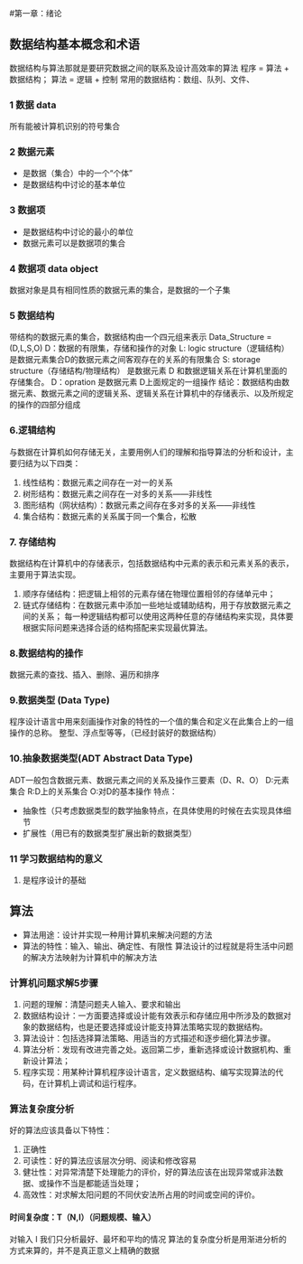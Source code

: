 
#第一章：绪论
## 数据结构基本概念和术语
数据结构与算法那就是要研究数据之间的联系及设计高效率的算法
程序 = 算法 + 数据结构； 算法 = 逻辑 + 控制
常用的数据结构：数组、队列、文件、
### 1 数据 data
所有能被计算机识别的符号集合
### 2 数据元素
- 是数据（集合）中的一个“个体”
- 是数据结构中讨论的基本单位
### 3 数据项
- 是数据结构中讨论的最小的单位
- 数据元素可以是数据项的集合
### 4 数据项 data object
数据对象是具有相同性质的数据元素的集合，是数据的一个子集
### 5 数据结构
带结构的数据元素的集合，数据结构由一个四元组来表示
Data_Structure = (D,L,S,O)
D：数据的有限集，存储和操作的对象
L: logic structure（逻辑结构） 是数据元素集合D的数据元素之间客观存在的关系的有限集合
S: storage structure（存储结构/物理结构） 是数据元素 D 和数据逻辑关系在计算机里面的存储集合。
D：opration 是数据元素 D上面规定的一组操作
结论：数据结构由数据元素、数据元素之间的逻辑关系、逻辑关系在计算机中的存储表示、以及所规定的操作的四部分组成

### 6.逻辑结构
与数据在计算机如何存储无关，主要用例人们的理解和指导算法的分析和设计，主要归结为以下四类：
1. 线性结构：数据元素之间存在一对一的关系
2. 树形结构：数据元素之间存在一对多的关系——非线性
3. 图形结构（网状结构）：数据元素之间存在多对多的关系——非线性
4. 集合结构：数据元素的关系属于同一个集合，松散

### 7. 存储结构
数据结构在计算机中的存储表示，包括数据结构中元素的表示和元素关系的表示，主要用于算法实现。
1. 顺序存储结构：把逻辑上相邻的元素存储在物理位置相邻的存储单元中；
2. 链式存储结构：在数据元素中添加一些地址或辅助结构，用于存放数据元素之间的关系；
每一种逻辑结构都可以使用这两种任意的存储结构来实现，具体要根据实际问题来选择合适的结构搭配来实现最优算法。

### 8.数据结构的操作
数据元素的查找、插入、删除、遍历和排序

### 9.数据类型 (Data Type)
程序设计语言中用来刻画操作对象的特性的一个值的集合和定义在此集合上的一组操作的总称。
整型、浮点型等等，（已经封装好的数据结构）

### 10.抽象数据类型(ADT Abstract Data Type)
ADT一般包含数据元素、数据元素之间的关系及操作三要素（D、R、O）
D:元素集合 R:D上的关系集合 O:对D的基本操作
特点：
- 抽象性（只考虑数据类型的数学抽象特点，在具体使用的时候在去实现具体细节
- 扩展性（用已有的数据类型扩展出新的数据类型）

### 11 学习数据结构的意义
1. 是程序设计的基础

## 算法

- 算法用途：设计并实现一种用计算机来解决问题的方法
- 算法的特性：输入、输出、确定性、有限性
算法设计的过程就是将生活中问题的解决方法映射为计算机中的解决方法

### 计算机问题求解5步骤
1. 问题的理解：清楚问题夫人输入、要求和输出
2. 数据结构设计：一方面要选择或设计能有效表示和存储应用中所涉及的数据对象的数据结构，也是还要选择或设计能支持算法策略实现的数据结构。
3. 算法设计：包括选择算法策略、用适当的方式描述和逐步细化算法步骤。
4. 算法分析：发现有改进完善之处。返回第二步，重新选择或设计数据机构、重新设计算法；
5. 程序实现：用某种计算机程序设计语言，定义数据结构、编写实现算法的代码，在计算机上调试和运行程序。

### 算法复杂度分析

好的算法应该具备以下特性：
1. 正确性
2. 可读性：好的算法应该层次分明、阅读和修改容易
3. 健壮性：对异常清楚下处理能力的评价，好的算法应该在出现异常或非法数据、或操作不当是都能适当处理；
4. 高效性：对求解太阳问题的不同伏安法所占用的时间或空间的评价。

#### 时间复杂度：T（N,I）（问题规模、输入）

对输入 I 我们只分析最好、最坏和平均的情况
算法的复杂度分析是用渐进分析的方式来算的，并不是真正意义上精确的数据
